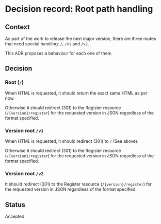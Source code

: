 # Decision record: Root path handling

## Context

As part of the work to release the next major version, there are three routes
that need special handling: `/`, `/v1` and `/v2`.

This ADR proposes a behaviour for each one of them.

## Decision

### Root (`/`)

When HTML is requested, it should return the exact same HTML as per now.

Otherwise it should redirect (301) to the Register resource
(`/{version}/register`) for the requested version in JSON regardless of the
format specified.

### Version root `/v1`

When HTML is requested, it should redirect (301) to `/` (See above).

Otherwise it should redirect (301) to the Register resource
(`/{version}/register`) for the requested version in JSON regardless of the
format specified.

### Version root `/v2`

It should redirect (301) to the Register resource
(`/{version}/register`) for the requested version in JSON regardless of the
format specified.

## Status

Accepted.
